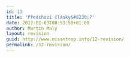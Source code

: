 ```yaml
---
id: 13
title: 'Předchozí články&#8230;?'
date: 2012-01-03T08:53:58+01:00
author: Martin Malý
layout: revision
guid: http://www.misantrop.info/12-revision/
permalink: /12-revision/
---
```

